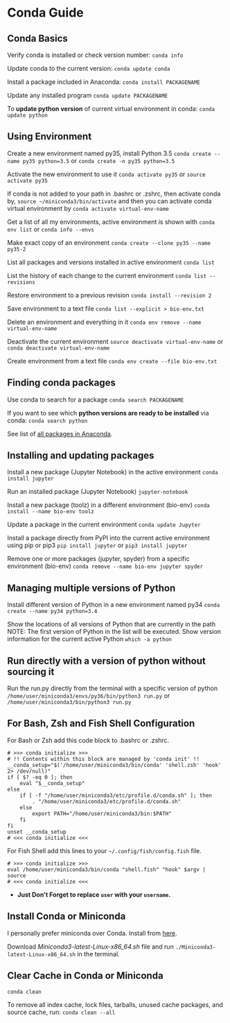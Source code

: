 # Conda Guide



## Conda Basics

Verify conda is installed or check version number:
`conda info`

Update conda to the current version:
`conda update conda`

Install a package included in Anaconda:
`conda install PACKAGENAME`

Update any installed program
`conda update PACKAGENAME`

To **update python version** of current virtual environment in conda:
`conda update python`



## Using Environment

Create a new environment named py35, install Python 3.5
`conda create --name py35 python=3.5`
or
`conda create -n py35 python=3.5`

Activate the new environment to use it
`conda activate py35`
or
`source activate py35`

If conda is not added to your path in .bashrc or .zshrc, then activate conda by,
`source ~/miniconda3/bin/activate` and then you can activate conda virtual environment by `conda activate virtual-env-name`

Get a list of all my environments, active environment is shown with 
`conda env list`
or
`conda info --envs`

Make exact copy of an environment
`conda create --clone py35 --name py35-2`

List all packages and versions installed in active environment
`conda list`

List the history of each change to the current environment
`conda list --revisions`

Restore environment to a previous revision
`conda install --revision 2`

Save environment to a text file
`conda list --explicit > bio-env.txt`

Delete an environment and everything in it
`conda env remove --name virtual-env-name`

Deactivate the current environment
`source deactivate virtual-env-name`
or
`conda deactivate virtual-env-name`

Create environment from a text file
`conda env create --file bio-env.txt`



## Finding conda packages

Use conda to search for a package
`conda search PACKAGENAME`

If you want to see which **python versions are ready to be installed** via conda:
`conda search python`

See list of [all packages in Anaconda](https://docs.conda.io/en/latest/miniconda.html "Anaconda Packages").



## Installing and updating packages

Install a new package (Jupyter Notebook) in the active environment
`conda install jupyter`

Run an installed package (Jupyter Notebook)
`jupyter-notebook`

Install a new package (toolz) in a different environment (bio-env)
`conda install --name bio-env toolz`

Update a package in the current environment
`conda update Jupyter`


Install a package directly from PyPI into the current active environment using pip or pip3
`pip install jupyter`
or
`pip3 install jupyter`

Remove one or more packages (jupyter, spyder) from a specific environment (bio-env)
`conda remove --name bio-env jupyter spyder`



## Managing multiple versions of Python

Install different version of Python in
a new environment named py34
`conda create --name py34 python=3.4`

Show the locations of all versions of Python that are currently in the path
NOTE: The first version of Python in the list will be executed.
Show version information for the current active Python
`which -a python`



## Run directly with a version of python without sourcing it

Run the run.py directly from the terminal with a specific version of python
`/home/user/miniconda3/envs/py36/bin/python3 run.py`
or
`/home/user/miniconda3/bin/python3 run.py`



## For Bash, Zsh and Fish Shell Configuration

For Bash or Zsh add this code block to .bashrc or .zshrc.

```
# >>> conda initialize >>>
# !! Contents within this block are managed by 'conda init' !!
__conda_setup="$('/home/user/miniconda3/bin/conda' 'shell.zsh' 'hook' 2> /dev/null)"
if [ $? -eq 0 ]; then
    eval "$__conda_setup"
else
    if [ -f "/home/user/miniconda3/etc/profile.d/conda.sh" ]; then
        . "/home/user/miniconda3/etc/profile.d/conda.sh"
    else
        export PATH="/home/user/miniconda3/bin:$PATH"
    fi
fi
unset __conda_setup
# <<< conda initialize <<<
```

For Fish Shell add this lines to your `~/.config/fish/config.fish` file.

```
# >>> conda initialize >>>
eval /home/user/miniconda3/bin/conda "shell.fish" "hook" $argv | source
# <<< conda initialize <<<
```

- **Just Don't Forget to replace `user` with your `username`.**



## Install Conda or Miniconda

I personally prefer miniconda over Conda. Install from [here](https://docs.conda.io/en/latest/miniconda.html "Miniconda").

Download *Miniconda3-latest-Linux-x86_64.sh* file and run `./Miniconda3-latest-Linux-x86_64.sh` in the terminal.


## Clear Cache in Conda or Miniconda

`conda clean`

To remove all index cache, lock files, tarballs, unused cache packages, and source cache, run:
`conda clean --all`
